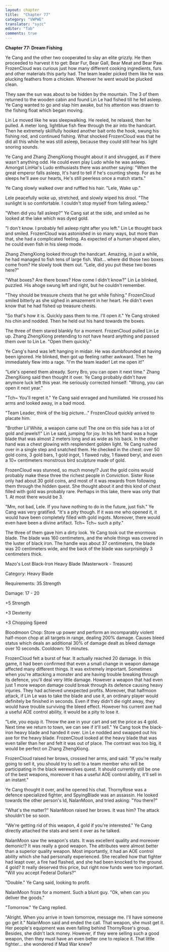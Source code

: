 ```yaml
---
layout: chapter
title:  "Chapter 77"
category: "VWPWE"
translator: "syzc"
editor: "Tab"
comments: true
---
```


**Chapter 77: Dream Fishing**
 
Ye Cang and the other two cooperated to slay an elite grizzly. He then proceeded to harvest it to get: Bear Fur, Bear Gall, Bear Meat and Bear Paw. FrozenCloud was curious just how many different cooking ingredients, furs and other materials this party had. The team leader picked them like he was plucking feathers from a chicken. Wherever he went would be plucked clean.
 
They saw the sun was about to be hidden by the mountain. The 3 of them returned to the wooden cabin and found Lin Le had fished till he fell asleep. Ye Cang wanted to go and slap him awake, but his attention was drawn to the fishing float which began moving.
 
Lin Le moved like he was sleepwalking. He reeled, he relaxed, then he pulled. A meter long, lightblue fish flew through the air into the handcart. Then he extremely skillfully hooked another bait onto the hook, swung his fishing rod, and continued fishing. What shocked FrozenCloud was that he did all this while he was still asleep, because they could still hear his light snoring sounds.
 
Ye Cang and Zhang ZhengXiong thought about it and shrugged, as if there wasn't anything odd. He could even play Ludo while he was asleep. Amongst LinHai's Ludo enthusiasts there was another saying: "When the great emperor falls asleep, It's hard to tell if he's counting sheep. For as he sleeps he'll awe our hearts, He's still peerless once a match starts."
 
Ye Cang slowly walked over and ruffled his hair. "Lele, Wake up."
 
Lele peacefully woke up, stretched, and slowly wiped his drool. "The sunlight is so comfortable. I couldn't stop myself from falling asleep."
 
"When did you fall asleep?" Ye Cang sat at the side, and smiled as he looked at the lake which was dyed gold.
 
"I don't know. I probably fell asleep right after you left." Lin Le thought back and smiled. FrozenCloud was astonished in so many ways, but more than that, she had a complicated feeling. As expected of a human shaped alien, he could even fish in his sleep mode.
 
Zhang ZhengXiong looked through the handcart. Amazing, in just a while, he had managed to fish tens of large fish. Wait... where did those two boxes come from? He slowly took them out. "Lele, did you put these two boxes here?"
 
"What boxes? Are there boxes? How come I didn't know?" Lin Le blinked, puzzled. His ahoge swung left and right, but he couldn't remember.
 
"They should be treasure chests that he got while fishing." FrozenCloud smiled bitterly as she sighed in amazement in her heart. He didn't even know that he had fished up treasure chests.
 
"So that's how it is. Quickly pass them to me. I'll open it." Ye Cang stroked his chin and nodded. Then he held out his hand towards the boxes.
 
The three of them stared blankly for a moment. FrozenCloud pulled Lin Le up. Zhang ZhengXiong pretending to not have heard anything and passed them over to Lin Le. "Open them quickly."
 
Ye Cang's hand was left hanging in midair. He was dumbfounded at having been ignored. He blinked, then got up feeling rather awkward. Then he immediately flew into a rage. "I'm the team leader! Let me open it!"
 
"Lele's opened them already. Sorry Bro, you can open it next time." Zhang ZhengXiong said then thought it over. Ye Cang probably didn't have anymore luck left this year. He seriously corrected himself: "Wrong, you can open it next year."
 
"Tch~ You'll regret it." Ye Cang said enraged and humiliated. He crossed his arms and looked away, in a bad mood.
 
"Team Leader, think of the big picture..." FrozenCloud quickly arrived to placate him.
 
"Brother Lil'White, a weapon came out! The one on this side has a lot of gold and jewels!!" Lin Le said, jumping for joy. In his left hand was a huge blade that was almost 2 meters long and as wide as his back. In the other hand was a chest glowing with resplendent golden light. Ye Cang rushed over in a single step and snatched them. He checked in the chest: over 50 gold coins, 3 gold bars, 1 gold ingot, 1 flawed ruby, 1 flawed beryl, and even a 10+ centimeters monstrous bird sculpture made of gold.
 
FrozenCloud was stunned, so much money!? Just the gold coins would probably make these three the richest people in Conviction. Sister Rose only had about 30 gold coins, and most of it was rewards from following them through the hidden quest. She thought about it and this kind of chest filled with gold was probably rare. Perhaps in this lake, there was only that 1. At most there would be 3.
 
"Mm, not bad, Lele. If you have nothing to do in the future, just fish."  Ye Cang was very gratified. "It's a pity though. If it was me who opened it, it would have been completely filled with gold ingots. Moreover, there would even have been a divine artifact. Tch~ Tch~ such a pity."
 
The three of them gave him a dirty look. Ye Cang took out the enormous blade. The blade was 160 centimeters, and the whole things was covered in the luster of black iron. The handle was about 37 centimeters, the blade was 20 centimeters wide, and the back of the blade was surprisingly 3 centimeters thick.
 
Mazo's Lost Black-Iron Heavy Blade (Masterwork - Treasure)
 
Category: Heavy Blade
 
Requirements: 35 Strength
 
Damage: 17 - 20
 
+5 Strength
 
+3 Dexterity
 
+3 Chopping Speed
 
Bloodmoon Chop: Store up power and perform an incomparably violent half-moon chop at all targets in range, dealing 200% damage. Causes bleed status which deals an additional 30% of damage dealt as bleed damage over 10 seconds. Cooldown: 10 minutes.
 
FrozenCloud felt a burst of fear. It actually reached 20 damage. In this game, it had been confirmed that even a small change in weapon damage affected many different things. It was extremely important. Sometimes when you're attacking a monster and are having trouble breaking through its defence, you'll deal very little damage. However a weapon that had even just 1 more weapon damage could break through its defence causing heavy injuries. They had achieved unexpected profits. Moreover, that halfmoon attack, if Lin Le was to take the blade and use it, an ordinary player would definitely be finished in seconds. Even if they didn't die right away, they would have trouble surviving the bleed effect. However his current axe had a useful AOE control ability, it would be a pity to lose it.
 
"Lele, you equip it. Throw the axe in your cart and set the price as 4 gold. Next time we return to town, we can see if it'll sell." Ye Cang took the black-iron heavy blade and handed it over. Lin Le nodded and swapped out his axe for the heavy blade. FrozenCloud looked at the heavy blade that was even taller than her and felt it was out of place. The contrast was too big, it would be perfect on Zhang ZhengXiong.
 
FrozenCloud raised her brows, crossed her arms, and said: "If you're really going to sell it, you should try to sell to a team member who will be participating in the black werewolves quest. It should currently still be one of the best weapons, moreover it has a useful AOE control ability, it'll sell in an instant."
 
Ye Cang thought it over, and he opened his chat. ThornyRose was a defence specialized fighter, and SpyingBlade was an assassin. He looked towards the other person's Id, NalanMoon, and tried asking: "You there?" 
 
"What's the matter?" NalanMoon raised her brows. It was him? The attack shouldn't be so soon.
 
"We're getting rid of this weapon, 4 gold if you're interested." Ye Cang directly attached the stats and sent it over as he talked.
 
NalanMoon saw the weapon's stats. It was excellent quality and moreover demonic!? It was really a good weapon. The attributes were almost better than a superior quality weapon. Most importantly, it had an AOE control ability which she had personally experienced. She recalled how that fighter had leapt over, a fire had flashed, and she had been knocked to the ground. 4 gold? It really deserved this price, but right now funds were too important. "Will you accept Federal Dollars?"
 
"Double." Ye Cang said, looking to profit.
 
NalanMoon froze for a moment. Such a blunt guy. "Ok, when can you deliver the goods."
 
"Tomorrow." Ye Cang replied.
 
"Alright. When you arrive in town tomorrow, message me. I'll have someone go get it." NalanMoon said and ended the call. That weapon, she must get it. Her people's equipment was even falling behind ThornyRose's group. Besides, she didn't lack money. However, if they were selling such a good weapon, then they must have an even better one to replace it. That little fighter... she wondered if Mad War knew?
